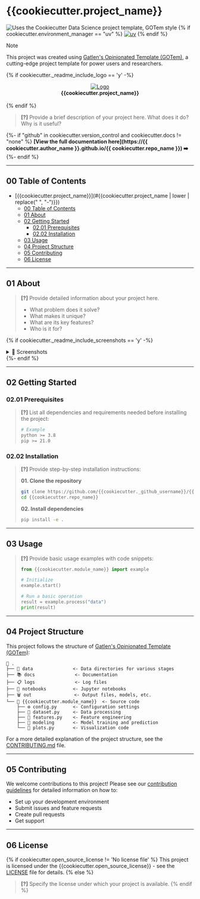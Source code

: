 # {{cookiecutter.project_name}}

![Uses the Cookiecutter Data Science project template, GOTem style](https://img.shields.io/badge/GOTem-Project%20Instance-328F97?logo=cookiecutter)
{% if cookiecutter.environment_manager == "uv" %}
[![uv](https://img.shields.io/endpoint?url=https://raw.githubusercontent.com/astral-sh/uv/main/assets/badge/v0.json)](https://github.com/astral-sh/uv)
{% endif %}

<!-- [![tests](https://github.com/{{cookiecutter._github_username}}/{{cookiecutter.repo_name}}/actions/workflows/tests.yml/badge.svg)](https://github.com/{{cookiecutter._github_username}}/{{cookiecutter.repo_name}}/actions/workflows/tests.yml) -->
<!-- ![GitHub stars](https://img.shields.io/github/stars/{{cookiecutter._github_username}}/{{cookiecutter.repo_name}}?style=social) -->

> [!NOTE]
> This project was created using [Gatlen's Opinionated Template (GOTem)](https://github.com/GatlenCulp/gatlens-opinionated-template), a cutting-edge project template for power users and researchers.

{% if cookiecutter._readme_include_logo == 'y' -%}

<div align="center">
  <a href="https://github.com/{{cookiecutter.github_username}}/{{cookiecutter.repo_name}}">
    <!-- Please provide path to your logo here -->
    <img src="https://picsum.photos/id/237/200/300" alt="Logo" style="max-width: 250px;"/>
  </a>
  <br/>
  <b>{{cookiecutter.project_name}}</b>
</div>
<br>
{% endif %}

> **[?]**
> Provide a brief description of your project here. What does it do? Why is it useful?

{%- if "github" in cookiecutter.version_control and cookiecutter.docs != "none" %}
**[View the full documentation here](https://{{ cookiecutter.author_name }}.github.io/{{ cookiecutter.repo_name }}) ➡️**
{%- endif %}

---

## 00 Table of Contents

- [{{cookiecutter.project_name}}](#{{cookiecutter.project_name | lower | replace(" ", "-")}})
  - [00 Table of Contents](#00-table-of-contents)
  - [01 About](#01-about)
  - [02 Getting Started](#02-getting-started)
    - [02.01 Prerequisites](#0201-prerequisites)
    - [02.02 Installation](#0202-installation)
  - [03 Usage](#03-usage)
  - [04 Project Structure](#04-project-structure)
  - [05 Contributing](#05-contributing)
  - [06 License](#06-license)

---

## 01 About

> **[?]**
> Provide detailed information about your project here.
>
> - What problem does it solve?
> - What makes it unique?
> - What are its key features?
> - Who is it for?

{% if cookiecutter._readme_include_screenshots == 'y' -%}

<details>
<summary>📸 Screenshots</summary>
<br>

> **[?]**
> Please provide your screenshots here.

|                                    Home Page                                    |                                    Login Page                                    |
| :-----------------------------------------------------------------------------: | :------------------------------------------------------------------------------: |
| <img src="https://picsum.photos/id/237/200/300" title="Home Page" width="100%"> | <img src="https://picsum.photos/id/237/200/300" title="Login Page" width="100%"> |

</details>
{%- endif %}

---

## 02 Getting Started

### 02.01 Prerequisites

> **[?]**
> List all dependencies and requirements needed before installing the project:
>
> ```bash
> # Example
> python >= 3.8
> pip >= 21.0
> ```

### 02.02 Installation

> **[?]**
> Provide step-by-step installation instructions:
>
> **01. Clone the repository**
>
> ```bash
> git clone https://github.com/{{cookiecutter._github_username}}/{{cookiecutter.repo_name}}.git
> cd {{cookiecutter.repo_name}}
> ```
>
> **02. Install dependencies**
>
> ```bash
> pip install -e .
> ```

---

## 03 Usage

> **[?]**
> Provide basic usage examples with code snippets:
>
> ```python
> from {{cookiecutter.module_name}} import example
>
> # Initialize
> example.start()
>
> # Run a basic operation
> result = example.process("data")
> print(result)
> ```

---

## 04 Project Structure

This project follows the structure of [Gatlen's Opinionated Template (GOTem)](https://github.com/GatlenCulp/gatlens-opinionated-template):

```
📁 .
├── 📁 data               <- Data directories for various stages
├── 📚 docs               <- Documentation
├── 📋 logs               <- Log files
├── 📁 notebooks          <- Jupyter notebooks
├── 🗑️ out                <- Output files, models, etc.
└── 🚰 {{cookiecutter.module_name}}  <- Source code
    ├── ⚙️ config.py      <- Configuration settings
    ├── 🐍 dataset.py     <- Data processing
    ├── 🐍 features.py    <- Feature engineering
    ├── 📁 modeling       <- Model training and prediction
    └── 🐍 plots.py       <- Visualization code
```

For a more detailed explanation of the project structure, see the [CONTRIBUTING.md](docs/CONTRIBUTING.md) file.

---

## 05 Contributing

We welcome contributions to this project! Please see our [contribution guidelines](docs/CONTRIBUTING.md) for detailed information on how to:

- Set up your development environment
- Submit issues and feature requests
- Create pull requests
- Get support

---

## 06 License

{% if cookiecutter.open_source_license != 'No license file' %}
This project is licensed under the {{cookiecutter.open_source_license}} - see the [LICENSE](LICENSE) file for details.
{% else %}

> **[?]**
> Specify the license under which your project is available.
> {% endif %}
